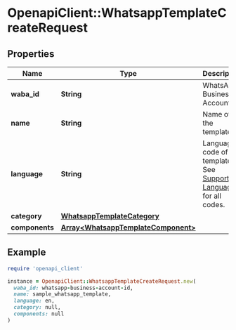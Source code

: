 # OpenapiClient::WhatsappTemplateCreateRequest

## Properties

| Name | Type | Description | Notes |
| ---- | ---- | ----------- | ----- |
| **waba_id** | **String** | WhatsApp Business Account ID. |  |
| **name** | **String** | Name of the template. |  |
| **language** | **String** | Language code of the template. See [Supported Languages](https://developers.facebook.com/docs/whatsapp/api/messages/message-templates#supported-languages-) for all codes. |  |
| **category** | [**WhatsappTemplateCategory**](WhatsappTemplateCategory.md) |  |  |
| **components** | [**Array&lt;WhatsappTemplateComponent&gt;**](WhatsappTemplateComponent.md) |  |  |

## Example

```ruby
require 'openapi_client'

instance = OpenapiClient::WhatsappTemplateCreateRequest.new(
  waba_id: whatsapp-business-account-id,
  name: sample_whatsapp_template,
  language: en,
  category: null,
  components: null
)
```

